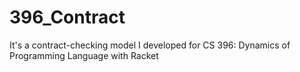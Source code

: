 # 396_Contract

It's a contract-checking model I developed for CS 396: Dynamics of Programming Language with Racket
